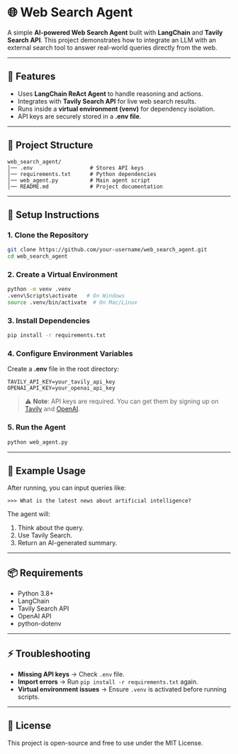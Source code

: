 # 🌐 Web Search Agent

A simple **AI-powered Web Search Agent** built with **LangChain** and **Tavily Search API**. This project demonstrates how to integrate an LLM with an external search tool to answer real-world queries directly from the web.

---

## 🚀 Features

* Uses **LangChain ReAct Agent** to handle reasoning and actions.
* Integrates with **Tavily Search API** for live web search results.
* Runs inside a **virtual environment (venv)** for dependency isolation.
* API keys are securely stored in a **.env file**.

---

## 📂 Project Structure

```
web_search_agent/
│── .env                  # Stores API keys
│── requirements.txt      # Python dependencies
│── web_agent.py          # Main agent script
│── README.md             # Project documentation
```

---

## 🔑 Setup Instructions

### 1. Clone the Repository

```bash
git clone https://github.com/your-username/web_search_agent.git
cd web_search_agent
```

### 2. Create a Virtual Environment

```bash
python -m venv .venv
.venv\Scripts\activate   # On Windows
source .venv/bin/activate  # On Mac/Linux
```

### 3. Install Dependencies

```bash
pip install -r requirements.txt
```

### 4. Configure Environment Variables

Create a **.env** file in the root directory:

```env
TAVILY_API_KEY=your_tavily_api_key
OPENAI_API_KEY=your_openai_api_key
```

> ⚠️ **Note**: API keys are required. You can get them by signing up on [Tavily](https://app.tavily.com/) and [OpenAI](https://platform.openai.com/).

### 5. Run the Agent

```bash
python web_agent.py
```

---

## 🧪 Example Usage

After running, you can input queries like:

```
>>> What is the latest news about artificial intelligence?
```

The agent will:

1. Think about the query.
2. Use Tavily Search.
3. Return an AI-generated summary.

---

## 📦 Requirements

* Python 3.8+
* LangChain
* Tavily Search API
* OpenAI API
* python-dotenv

---

## ⚡ Troubleshooting

* **Missing API keys** → Check `.env` file.
* **Import errors** → Run `pip install -r requirements.txt` again.
* **Virtual environment issues** → Ensure `.venv` is activated before running scripts.

---

## 📜 License

This project is open-source and free to use under the MIT License.
